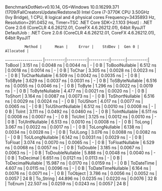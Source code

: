
BenchmarkDotNet=v0.10.14, OS=Windows 10.0.16299.371 (1709/FallCreatorsUpdate/Redstone3)
Intel Core i7-3770K CPU 3.50GHz (Ivy Bridge), 1 CPU, 8 logical and 4 physical cores
Frequency=3435893 Hz, Resolution=291.0452 ns, Timer=TSC
.NET Core SDK=2.1.103
  [Host]     : .NET Core 2.0.6 (CoreCLR 4.6.26212.01, CoreFX 4.6.26212.01), 64bit RyuJIT
  DefaultJob : .NET Core 2.0.6 (CoreCLR 4.6.26212.01, CoreFX 4.6.26212.01), 64bit RyuJIT


             Method |      Mean |     Error |    StdDev |  Gen 0 | Allocated |
------------------- |----------:|----------:|----------:|-------:|----------:|
             ToBool |  3.151 ns | 0.0048 ns | 0.0044 ns |      - |       0 B |
     ToBoolNullable |  6.512 ns | 0.0018 ns | 0.0014 ns |      - |       0 B |
             ToChar |  3.305 ns | 0.0028 ns | 0.0023 ns |      - |       0 B |
     ToCharNullable |  6.509 ns | 0.0042 ns | 0.0035 ns |      - |       0 B |
            ToSByte |  3.629 ns | 0.0037 ns | 0.0031 ns |      - |       0 B |
    ToSByteNullable |  6.516 ns | 0.0055 ns | 0.0046 ns |      - |       0 B |
             ToByte |  1.296 ns | 0.0022 ns | 0.0019 ns |      - |       0 B |
     ToByteNullable |  4.477 ns | 0.0021 ns | 0.0020 ns |      - |       0 B |
            ToShort |  3.164 ns | 0.0087 ns | 0.0073 ns |      - |       0 B |
    ToShortNullable |  6.516 ns | 0.0029 ns | 0.0024 ns |      - |       0 B |
           ToUShort |  4.017 ns | 0.0077 ns | 0.0065 ns |      - |       0 B |
   ToUShortNullable |  6.512 ns | 0.0010 ns | 0.0008 ns |      - |       0 B |
              ToInt |  3.111 ns | 0.0492 ns | 0.0460 ns |      - |       0 B |
      ToIntNullable |  6.511 ns | 0.0008 ns | 0.0007 ns |      - |       0 B |
             ToUInt |  3.125 ns | 0.0012 ns | 0.0010 ns |      - |       0 B |
     ToUIntNullable |  6.513 ns | 0.0010 ns | 0.0008 ns |      - |       0 B |
             ToLong |  3.067 ns | 0.0022 ns | 0.0017 ns |      - |       0 B |
     ToLongNullable |  6.138 ns | 0.0034 ns | 0.0028 ns |      - |       0 B |
            ToULong |  3.076 ns | 0.0088 ns | 0.0082 ns |      - |       0 B |
    ToULongNullable |  6.142 ns | 0.0031 ns | 0.0029 ns |      - |       0 B |
            ToFloat |  3.074 ns | 0.0070 ns | 0.0065 ns |      - |       0 B |
    ToFloatNullable |  6.529 ns | 0.0068 ns | 0.0057 ns |      - |       0 B |
           ToDouble |  3.185 ns | 0.0067 ns | 0.0063 ns |      - |       0 B |
   ToDoubleNullable |  5.888 ns | 0.0048 ns | 0.0040 ns |      - |       0 B |
          ToDecimal |  6.651 ns | 0.0121 ns | 0.0113 ns |      - |       0 B |
  ToDecimalNullable | 15.987 ns | 0.0170 ns | 0.0159 ns |      - |       0 B |
         ToDateTime |  4.607 ns | 0.0115 ns | 0.0096 ns |      - |       0 B |
 ToDateTimeNullable |  6.164 ns | 0.0076 ns | 0.0071 ns |      - |       0 B |
           ToObject |  3.786 ns | 0.0056 ns | 0.0052 ns | 0.0057 |      24 B |
          To_String | 44.896 ns | 0.0235 ns | 0.0220 ns | 0.0076 |      32 B |
             ToEnum | 22.507 ns | 0.0259 ns | 0.0243 ns | 0.0057 |      24 B |
